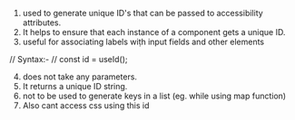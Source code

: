 <!-- useId Hook -->

1. used to generate unique ID's that can be passed to accessibility attributes.
2. It helps to ensure that each instance of a component gets a unique ID.
3. useful for associating labels wiṭh input fields and other elements

// Syntax:-
// const id = useId();

4. does not take any parameters.
5. It returns a unique ID string.
6. not to be used to generate keys in a list (eg. while using map function)
7. Also cant access css using this id
